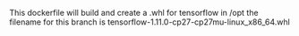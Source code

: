 This dockerfile will build and create a .whl for tensorflow in /opt the filename for this branch is tensorflow-1.11.0-cp27-cp27mu-linux_x86_64.whl
